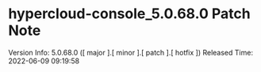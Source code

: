 # hypercloud-console_5.0.68.0 Patch Note

Version Info: 5.0.68.0 ([ major ].[ minor ].[ patch ].[ hotfix ])
Released Time: 2022-06-09 09:19:58


